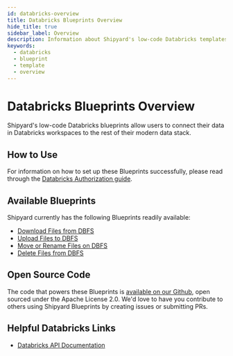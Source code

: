```yaml
---
id: databricks-overview
title: Databricks Blueprints Overview
hide_title: true
sidebar_label: Overview
description: Information about Shipyard's low-code Databricks templates.
keywords:
  - databricks
  - blueprint
  - template
  - overview
---
```


# Databricks Blueprints Overview

Shipyard's low-code Databricks blueprints allow users to connect their data in Databricks workspaces to the rest of their modern data stack.

## How to Use
For information on how to set up these Blueprints successfully, please read through the [Databricks Authorization guide](databricks-authorization.md).

## Available Blueprints
Shipyard currently has the following Blueprints readily available:
- [Download Files from DBFS](databricks-download-files-from-dbfs.md)
- [Upload Files to DBFS](databricks-upload-files-to-dbfs.md)
- [Move or Rename Files on DBFS](databricks-move-or-rename-files-on-dbfs.md)
- [Delete Files from DBFS](databricks-delete-files-from-dbfs.md)

## Open Source Code
The code that powers these Blueprints is [available on our Github](https://github.com/shipyardapp/databricks-blueprints), open sourced under the Apache License 2.0. We'd love to have you contribute to others using Shipyard Blueprints by creating issues or submitting PRs.

## Helpful Databricks Links
- [Databricks API Documentation](https://docs.databricks.com/dev-tools/api/latest/index.html)  